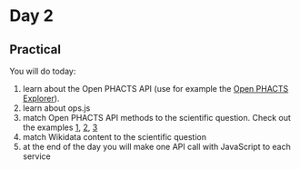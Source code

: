 Day 2
=====

Practical
---------

You will do today:

1. learn about the Open PHACTS API (use for example the [Open PHACTS Explorer](http://www.openphacts.org/explorer)).
2. learn about ops.js
3. match Open PHACTS API methods to the scientific question. Check out the examples [1](https://github.com/egonw/pils/blob/master/example1.html), [2](https://github.com/egonw/pils/blob/master/example2.html), [3](https://github.com/egonw/pils/blob/master/example3.html)
4. match Wikidata content to the scientific question
5. at the end of the day you will make one API call with JavaScript to each service

